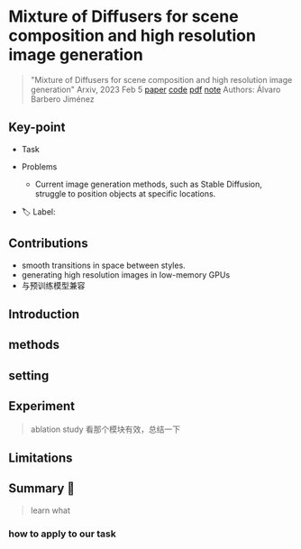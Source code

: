 # Mixture of Diffusers for scene composition and high resolution image generation

> "Mixture of Diffusers for scene composition and high resolution image generation" Arxiv, 2023 Feb 5
> [paper](http://arxiv.org/abs/2302.02412v1) [code](https://github.com/albarji/mixture-of-diffusers) [pdf](./2023_02_Arxiv_Mixture-of-Diffusers-for-scene-composition-and-high-resolution-image-generation.pdf) [note](./2023_02_Arxiv_Mixture-of-Diffusers-for-scene-composition-and-high-resolution-image-generation_Note.md)
> Authors: Álvaro Barbero Jiménez

## Key-point

- Task
- Problems
  - Current image generation methods, such as Stable Diffusion, struggle to position objects at specific locations.

- :label: Label:

## Contributions

- smooth transitions in space between styles.
- generating high resolution images in low-memory GPUs
- 与预训练模型兼容





## Introduction

## methods

## setting

## Experiment

> ablation study 看那个模块有效，总结一下

## Limitations

## Summary :star2:

> learn what

### how to apply to our task

